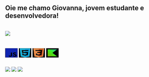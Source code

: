 ## Oie me chamo Giovanna, jovem estudante e desenvolvedora!

<div style="display: inline_block; margin-top: 20px;"><br>
  <a href="https://github.com/anuraghazra/github-readme-stats">
    <img height=200 src="https://github-readme-stats.vercel.app/api?username=giolaucm&theme=radical" />
  </a>
</div>

<div style="display: inline_block; margin-top: 20px;"><br>
  <img align="center" alt="giolaucm-Js" height="30" width="40" src="https://raw.githubusercontent.com/devicons/devicon/master/icons/javascript/javascript-plain.svg" style="filter: invert(100%);"> <!-- Adicionado filtro de inversão -->
  <img align="center" alt="Giolau12-HTML" height="30" width="40" src="https://raw.githubusercontent.com/devicons/devicon/master/icons/html5/html5-original.svg" style="filter: invert(100%);">
  <img align="center" alt="Giolau12-CSS" height="30" width="40" src="https://raw.githubusercontent.com/devicons/devicon/master/icons/css3/css3-original.svg" style="filter: invert(100%);">
  <img align="center" alt="Giolau12-Kotlin" height="30" width="40" src="https://raw.githubusercontent.com/devicons/devicon/master/icons/kotlin/kotlin-original.svg" style="filter: invert(100%);">
</div>
  
##

<div> 
  <a href="https://discord.gg/wagxzStdcR" target="_blank"><img src="https://img.shields.io/badge/Discord-7289DA?style=for-the-badge&logo=discord&logoColor=white" target="_blank"></a> 
  <a href="mailto:giovannamilena50@gmail.com"><img src="https://img.shields.io/badge/-Gmail-%23333?style=for-the-badge&logo=gmail&logoColor=white" target="_blank"></a>
  <a href="www.linkedin.com/in/giovanna-moraes-964a8a191" target="_blank"><img src="https://img.shields.io/badge/-LinkedIn-%230077B5?style=for-the-badge&logo=linkedin&logoColor=white" target="_blank"></a> 
</div>
